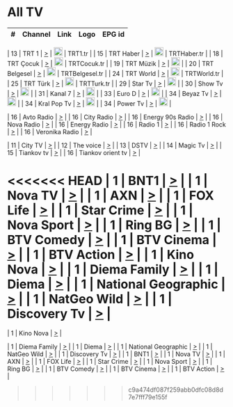 <h1>All TV</h1>

| #   | Channel        | Link  | Logo | EPG id |
|:---:|:--------------:|:-----:|:----:|:------:|

| 13  | TRT 1            | [>](https://tv-trt1.medya.trt.com.tr/master.m3u8) | <img height="20" src="https://i.imgur.com/j786OLG.png"/> | TRT1.tr |
| 15  | TRT Haber        | [>](https://tv-trthaber.medya.trt.com.tr/master.m3u8) | <img height="20" src="https://i.imgur.com/OVfo8Ab.png"/> | TRTHaber.tr |
| 18  | TRT Çocuk        | [>](https://tv-trtcocuk.medya.trt.com.tr/master.m3u8) | <img height="20" src="https://i.imgur.com/QLFmD6d.png"/> | TRTCocuk.tr |
| 19  | TRT Müzik        | [>](https://tv-trtmuzik.medya.trt.com.tr/master.m3u8) | <img height="20" src="https://i.imgur.com/fIVFCEd.png"/> |
| 20  | TRT Belgesel     | [>](https://tv-trtbelgesel.medya.trt.com.tr/master.m3u8) | <img height="20" src="https://i.imgur.com/MGO87pe.png"/> | TRTBelgesel.tr |
| 24  | TRT World        | [>](https://tv-trtworld.medya.trt.com.tr/master.m3u8) | <img height="20" src="https://i.imgur.com/JEA2xpv.png"/> | TRTWorld.tr |
| 25  | TRT Türk         | [>](https://tv-trtturk.medya.trt.com.tr/master.m3u8) | <img height="20" src="https://i.imgur.com/OSTOQNw.png"/> | TRTTurk.tr |
| 29  | Star Tv   | [>](https://dogus-live.daioncdn.net/startv/startv_360p.m3u8) | <img height="20" src="https://i.imgur.com/IebUZx1.png"/> |
| 30  | Show Tv     | [>](https://ciner-live.daioncdn.net/showtv/showtv.m3u8) | <img height="20" src="https://i.imgur.com/IebUZx1.png"/> |
| 31  | Kanal 7     | [>](https://kanal7-live.daioncdn.net/kanal7/kanal7.m3u8) | <img height="20" src="https://i.imgur.com/IebUZx1.png"/> |
| 33  | Euro D    | [>](https://www.youtube.com/user/KanalD/live) | <img height="20" src="https://i.imgur.com/IebUZx1.png"/> |
| 34  | Beyaz Tv     | [>](https://beyaztv-live.daioncdn.net/beyaztv/beyaztv.m3u8) | <img height="20" src="https://i.imgur.com/IebUZx1.png"/> |
| 34  | Kral Pop Tv     | [>](https://www.youtube.com/watch?v=GuFTuKoXepw) | <img height="20" src="https://i.imgur.com/IebUZx1.png"/> |
| 34  | Power Tv     | [>](https://livetv.powerapp.com.tr/powerTV/powerhd.smil/chunklist.m3u8) | <img height="20" src="https://i.imgur.com/IebUZx1.png"/> |

| 16  | Avto Radio | [>](http://stream.metacast.eu/avtoradio.mp3.m3u) |
| 16  | City Radio | [>](http://stream.metacast.eu/city.aac.m3u) |
| 16  | Energy 90s Radio | [>](http://stream.metacast.eu/energy-90s.m3u) |
| 16  | Nova Radio | [>](http://stream.metacast.eu/nova.aac.m3u) |
| 16  | Energy Radio | [>](http://stream.metacast.eu/nrj.aac.m3u) |
| 16  | Radio 1 | [>](http://stream.metacast.eu/radio1.aac.m3u) |
| 16  | Radio 1 Rock | [>](http://stream.metacast.eu/radio1rock.aac.m3u) |
| 16  | Veronika Radio | [>](http://stream.metacast.eu/veronika.aac.m3u) |

| 11  | City TV | [>](https://tv.city.bg/play/tshls/citytv/index.m3u8) |
| 12  | The voice | [>](https://bss1.neterra.tv/thevoice/thevoice.m3u8) |
| 13  | DSTV | [>](http://46.249.95.140:8081/hls/data.m3u8) |
| 14  | Magic Tv | [>](https://bss1.neterra.tv/magictv/magictv.m3u8) |
| 15  | Tiankov tv | [>](https://streamer103.neterra.tv/tiankov-folk/live.m3u8) |
| 16  | Tiankov orient tv | [>](https://streamer103.neterra.tv/tiankov-orient/live.m3u8) |

<<<<<<< HEAD
| 1 | BNT1 | [>](https://ymkaya.xyz:27303/tv/bnt1/playlist.m3u8?wmsAuthSign=c2VydmVyX3RpbWU9OC8xNS8yMDI1IDE6MDU6MDEgUE0maGFzaF92YWx1ZT1uVURiaDdVNG05WHRWNzNjVkRhcHV3PT0mdmFsaWRtaW51dGVzPTYw) |
| 1 | Nova TV | [>](https://ymkaya.xyz:27303/tv/novatv/playlist.m3u8?wmsAuthSign=c2VydmVyX3RpbWU9OC8xNS8yMDI1IDE6MDU6MTEgUE0maGFzaF92YWx1ZT1VaDVOaGtjVW8rYUQ4M3Q3UzBvUnZBPT0mdmFsaWRtaW51dGVzPTYw) |
| 1 | AXN | [>](https://ymkaya.xyz:27303/tv/axn/playlist.m3u8?wmsAuthSign=c2VydmVyX3RpbWU9OC8xNS8yMDI1IDE6MDU6MjIgUE0maGFzaF92YWx1ZT1tZko3WnRMalJEVjZUeEYyQmhkODFnPT0mdmFsaWRtaW51dGVzPTYw) |
| 1 | FOX Life | [>](https://ymkaya.xyz:27303/tv/foxlife/playlist.m3u8?wmsAuthSign=c2VydmVyX3RpbWU9OC8xNS8yMDI1IDE6MDU6MzIgUE0maGFzaF92YWx1ZT1vcElsT3JwQnloZUlYd0JURnhjdmRBPT0mdmFsaWRtaW51dGVzPTYw) |
| 1 | Star Crime | [>](https://ymkaya.xyz:27303/tv/foxcrime/playlist.m3u8?wmsAuthSign=c2VydmVyX3RpbWU9OC8xNS8yMDI1IDE6MDU6NDIgUE0maGFzaF92YWx1ZT15L0JBb0g4QVl4N2QyOEJjYWhkaHF3PT0mdmFsaWRtaW51dGVzPTYw) |
| 1 | Nova Sport | [>](https://ymkaya.xyz:27303/tv/novasport/playlist.m3u8?wmsAuthSign=c2VydmVyX3RpbWU9OC8xNS8yMDI1IDE6MDU6NTMgUE0maGFzaF92YWx1ZT1nVzVCNkJUVXZRdUNWb2ZTdjN2dVlnPT0mdmFsaWRtaW51dGVzPTYw) |
| 1 | Ring BG | [>](https://ymkaya.xyz:27303/tv/ringbg/playlist.m3u8?wmsAuthSign=c2VydmVyX3RpbWU9OC8xNS8yMDI1IDE6MDY6MDMgUE0maGFzaF92YWx1ZT11VjRRTjh5c3FoTy9qYU1EdDRUcGxBPT0mdmFsaWRtaW51dGVzPTYw) |
| 1 | BTV Comedy | [>](https://ymkaya.xyz:27303/tv/btvcomedy/playlist.m3u8?wmsAuthSign=c2VydmVyX3RpbWU9OC8xNS8yMDI1IDE6MDY6MTQgUE0maGFzaF92YWx1ZT05NGpJME45WjlxVnFyTmpmTGU5bUxBPT0mdmFsaWRtaW51dGVzPTYw) |
| 1 | BTV Cinema | [>](https://ymkaya.xyz:27303/tv/btvcinema/playlist.m3u8?wmsAuthSign=c2VydmVyX3RpbWU9OC8xNS8yMDI1IDE6MDY6MjQgUE0maGFzaF92YWx1ZT0zaGJ2OFRmMlVvRU1ZNUIyeUY4cXdRPT0mdmFsaWRtaW51dGVzPTYw) |
| 1 | BTV Action | [>](https://ymkaya.xyz:27303/tv/btvaction/playlist.m3u8?wmsAuthSign=c2VydmVyX3RpbWU9OC8xNS8yMDI1IDE6MDY6MzUgUE0maGFzaF92YWx1ZT1Mc1ZBUGhSNTcrQ1BOby9ZVGFzQU5BPT0mdmFsaWRtaW51dGVzPTYw) |
| 1 | Kino Nova | [>](https://ymkaya.xyz:27303/tv/kinonova/playlist.m3u8?wmsAuthSign=c2VydmVyX3RpbWU9OC8xNS8yMDI1IDE6MDY6NDUgUE0maGFzaF92YWx1ZT14RU94TGhMVEV4WVcvbGxVUXRXVWJ3PT0mdmFsaWRtaW51dGVzPTYw) |
| 1 | Diema Family | [>](https://ymkaya.xyz:27303/tv/diemafamily/playlist.m3u8?wmsAuthSign=c2VydmVyX3RpbWU9OC8xNS8yMDI1IDE6MDY6NTUgUE0maGFzaF92YWx1ZT1mZHBXTmdvVEwyUmsxZUZsY3FKYWtBPT0mdmFsaWRtaW51dGVzPTYw) |
| 1 | Diema | [>](https://ymkaya.xyz:27303/tv/diema/playlist.m3u8?wmsAuthSign=c2VydmVyX3RpbWU9OC8xNS8yMDI1IDE6MDc6MDUgUE0maGFzaF92YWx1ZT1IalNmeEV6M0ZDK1ZlWlJhRkZuTWJBPT0mdmFsaWRtaW51dGVzPTYw) |
| 1 | National Geographic | [>](https://ymkaya.xyz:27303/tv/natgeo/playlist.m3u8?wmsAuthSign=c2VydmVyX3RpbWU9OC8xNS8yMDI1IDE6MDc6MTUgUE0maGFzaF92YWx1ZT1GRlJxTnhtVTRuOU9RY1h6YXZuRVhRPT0mdmFsaWRtaW51dGVzPTYw) |
| 1 | NatGeo Wild | [>](https://ymkaya.xyz:27303/tv/natgeowild/playlist.m3u8?wmsAuthSign=c2VydmVyX3RpbWU9OC8xNS8yMDI1IDE6MDc6MjUgUE0maGFzaF92YWx1ZT1UVWNRdG95aXFlRGovVkhmS3g1NlJ3PT0mdmFsaWRtaW51dGVzPTYw) |
| 1 | Discovery Tv | [>](https://ymkaya.xyz:27303/tv/discovery/playlist.m3u8?wmsAuthSign=c2VydmVyX3RpbWU9OC8xNS8yMDI1IDE6MDc6MzYgUE0maGFzaF92YWx1ZT1rR2o2S1pXZFVJYjE1WmRaMGJ2WnBRPT0mdmFsaWRtaW51dGVzPTYw) |
=======


| 1 | Kino Nova | [>](https://ymkaya.xyz:11336/tv/kinonova/playlist.m3u8?wmsAuthSign=c2VydmVyX3RpbWU9MS8yLzIwMjUgNDo0MDoyMCBBTSZoYXNoX3ZhbHVlPWlFS1FrWEtMMVRFM3l5YklUWUJQUHc9PSZ2YWxpZG1pbnV0ZXM9NjA=) |

| 1 | Diema Family | [>](https://ymkaya.xyz:11336/tv/diemafamily/playlist.m3u8?wmsAuthSign=c2VydmVyX3RpbWU9MS8yLzIwMjUgNDo0MDozMCBBTSZoYXNoX3ZhbHVlPUVUaTVKTldvZTF5WVVCM0YwL21kaXc9PSZ2YWxpZG1pbnV0ZXM9NjA=) |
| 1 | Diema | [>](https://ymkaya.xyz:11336/tv/diema/playlist.m3u8?wmsAuthSign=c2VydmVyX3RpbWU9MS8yLzIwMjUgNDo0MDo0MCBBTSZoYXNoX3ZhbHVlPVlYMWVJT2NuUjNpUTBsaytEUFFOS2c9PSZ2YWxpZG1pbnV0ZXM9NjA=) |
| 1 | National Geographic | [>](https://ymkaya.xyz:11336/tv/natgeo/playlist.m3u8?wmsAuthSign=c2VydmVyX3RpbWU9MS8yLzIwMjUgNDo0MTo0MSBBTSZoYXNoX3ZhbHVlPTJQTlVmcG5nYWx0M013eUhGRGxnd0E9PSZ2YWxpZG1pbnV0ZXM9NjA=) |
| 1 | NatGeo Wild | [>](https://ymkaya.xyz:11336/tv/natgeowild/playlist.m3u8?wmsAuthSign=c2VydmVyX3RpbWU9MS8yLzIwMjUgNDo0MTo1MSBBTSZoYXNoX3ZhbHVlPVl1OXZaTTliN0hGWEN3eDBYd1duNkE9PSZ2YWxpZG1pbnV0ZXM9NjA=) |
| 1 | Discovery Tv | [>](https://ymkaya.xyz:11336/tv/discovery/playlist.m3u8?wmsAuthSign=c2VydmVyX3RpbWU9MS8yLzIwMjUgNDo0MjowMSBBTSZoYXNoX3ZhbHVlPWtBQmdLNlY2RmQwWElzMVYzSDJyVkE9PSZ2YWxpZG1pbnV0ZXM9NjA=) |
| 1 | BNT1 | [>](https://ymkaya.xyz:11336/tv/bnt1/playlist.m3u8?wmsAuthSign=c2VydmVyX3RpbWU9MS8yLzIwMjUgNDozODozOCBBTSZoYXNoX3ZhbHVlPVVrMVlRQXpJWlhYeUh6ZFVpSC9NMUE9PSZ2YWxpZG1pbnV0ZXM9NjA=) |
| 1 | Nova TV | [>](https://ymkaya.xyz:11336/tv/novatv/playlist.m3u8?wmsAuthSign=c2VydmVyX3RpbWU9MS8yLzIwMjUgNDozODo0OCBBTSZoYXNoX3ZhbHVlPUVxQjh1a0ZzYkVGZU8zZDFGTzdreVE9PSZ2YWxpZG1pbnV0ZXM9NjA=) |
| 1 | AXN | [>](https://ymkaya.xyz:11336/tv/axn/playlist.m3u8?wmsAuthSign=c2VydmVyX3RpbWU9MS8yLzIwMjUgNDozODo1OCBBTSZoYXNoX3ZhbHVlPUpkWStGY1hkNXhaOVpPZ0thQ0FZL3c9PSZ2YWxpZG1pbnV0ZXM9NjA=) |
| 1 | FOX Life | [>](https://ymkaya.xyz:11336/tv/foxlife/playlist.m3u8?wmsAuthSign=c2VydmVyX3RpbWU9MS8yLzIwMjUgNDozOToxMCBBTSZoYXNoX3ZhbHVlPWt1ZDc1T3AzYlZDTjJnSy9TU0xJZlE9PSZ2YWxpZG1pbnV0ZXM9NjA=) |
| 1 | Star Crime | [>](https://ymkaya.xyz:11336/tv/foxcrime/playlist.m3u8?wmsAuthSign=c2VydmVyX3RpbWU9MS8yLzIwMjUgNDozOToyMCBBTSZoYXNoX3ZhbHVlPXIwVU45Nm9FR1l2enNkTG9TanBxbmc9PSZ2YWxpZG1pbnV0ZXM9NjA=) |
| 1 | Nova Sport | [>](https://ymkaya.xyz:11336/tv/novasport/playlist.m3u8?wmsAuthSign=c2VydmVyX3RpbWU9MS8yLzIwMjUgNDozOTozMCBBTSZoYXNoX3ZhbHVlPXlSZ0UxazVaM0xhSmc0NmR4T0c1T2c9PSZ2YWxpZG1pbnV0ZXM9NjA=) |
| 1 | Ring BG | [>](https://ymkaya.xyz:11336/tv/ringbg/playlist.m3u8?wmsAuthSign=c2VydmVyX3RpbWU9MS8yLzIwMjUgNDozOTo0MCBBTSZoYXNoX3ZhbHVlPTR4aUlFNHVUYWN4enY1WkVuOFZma2c9PSZ2YWxpZG1pbnV0ZXM9NjA=) |
| 1 | BTV Comedy | [>](https://ymkaya.xyz:11336/tv/btvcomedy/playlist.m3u8?wmsAuthSign=c2VydmVyX3RpbWU9MS8yLzIwMjUgNDozOTo1MCBBTSZoYXNoX3ZhbHVlPUtrMTJ2RHNTTUU1RFp1ZkVOdXFSK3c9PSZ2YWxpZG1pbnV0ZXM9NjA=) |
| 1 | BTV Cinema | [>](https://ymkaya.xyz:11336/tv/btvcinema/playlist.m3u8?wmsAuthSign=c2VydmVyX3RpbWU9MS8yLzIwMjUgNDozOTo1OSBBTSZoYXNoX3ZhbHVlPTZWcU9FZW56cG1NM1lrYy8xNE5NeHc9PSZ2YWxpZG1pbnV0ZXM9NjA=) |
| 1 | BTV Action | [>](https://ymkaya.xyz:11336/tv/btvaction/playlist.m3u8?wmsAuthSign=c2VydmVyX3RpbWU9MS8yLzIwMjUgNDo0MDoxMCBBTSZoYXNoX3ZhbHVlPUlDd0ErRkZVWThyMVZwR3c2REdGZ3c9PSZ2YWxpZG1pbnV0ZXM9NjA=) |
>>>>>>> c9a474df087f259abb0dfc08d8d7e7fff79e155f
